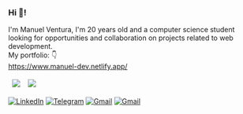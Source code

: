 ### Hi 👋!
I'm Manuel Ventura, I'm 20 years old and a computer science student <br> looking for opportunities and collaboration on projects related to web development.
<br>
My portfolio: 👇<br>
https://www.manuel-dev.netlify.app/


<table>
  <thead>
    <td><img src="https://github-readme-stats.vercel.app/api?username=Manuel-AC-Ventura&show_icons=true&theme=radical"></td>
    <td><img src="https://github-readme-stats.vercel.app/api/top-langs/?username=Manuel-AC-Ventura&layout=compact&theme=radical"></td>
  </head>
</table>


<a href="https://www.linkedin.com/in/manuel-ac-ventura/"><img src="https://img.shields.io/badge/LinkedIn-0077B5?style=for-the-badge&logo=linkedin&logoColor=white" alt="LinkedIn"></a>
<a href=""><img src="https://img.shields.io/badge/Telegram-2CA5E0?style=for-the-badge&logo=telegram&logoColor=white" alt="Telegram"></a>
<a href="mailto:nelo.manuel.790@gmail.com"><img src="https://img.shields.io/badge/Gmail-D14836?style=for-the-badge&logo=gmail&logoColor=white" alt="Gmail"></a>
<a href=""><img src="https://img.shields.io/badge/Gmail-D14836?style=for-the-badge&logo=gmail&logoColor=white" alt="Gmail"></a>
